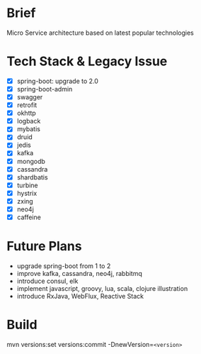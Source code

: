 Brief
=======
Micro Service architecture based on latest popular technologies

Tech Stack & Legacy Issue
=======
- [x] spring-boot: upgrade to 2.0
- [x] spring-boot-admin
- [x] swagger
- [x] retrofit
- [x] okhttp
- [x] logback  
- [x] mybatis
- [x] druid
- [x] jedis
- [x] kafka
- [x] mongodb
- [x] cassandra
- [x] shardbatis  
- [x] turbine
- [x] hystrix
- [x] zxing
- [x] neo4j
- [x] caffeine

Future Plans
=======
- upgrade spring-boot from 1 to 2
- improve kafka, cassandra, neo4j, rabbitmq
- introduce consul, elk
- implement javascript, groovy, lua, scala, clojure illustration
- introduce RxJava, WebFlux, Reactive Stack

Build
=======
mvn versions:set versions:commit -DnewVersion=`<version>`
